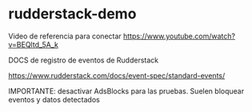 # rudderstack-demo

Video de referencia para conectar
https://www.youtube.com/watch?v=BEQltd_5A_k

DOCS de registro de eventos de Rudderstack

https://www.rudderstack.com/docs/event-spec/standard-events/

IMPORTANTE: desactivar AdsBlocks para las pruebas. Suelen bloquear eventos y datos detectados
